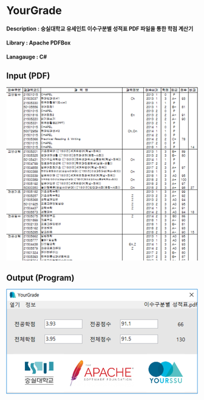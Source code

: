 # YourGrade
#### Description : 숭실대학교 유세인트 이수구분별 성적표 PDF 파일을 통한 학점 계산기
#### Library : Apache PDFBox
#### Lanagauge : C#

## Input (PDF)
![pdf_example](./YourGrade/pdf_example.PNG)

## Output (Program)
![output_example](./YourGrade/output_example.PNG)
